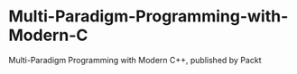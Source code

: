 # Multi-Paradigm-Programming-with-Modern-C
 Multi-Paradigm Programming with Modern C++, published by Packt
